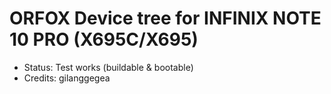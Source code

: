 # ORFOX Device tree for INFINIX NOTE 10 PRO (X695C/X695)

* Status: Test works (buildable & bootable)
* Credits: gilanggegea

